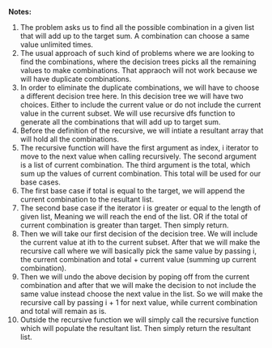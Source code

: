 **Notes:**

1. The problem asks us to find all the possible combination in a given list that will add up to the target sum. A combination can choose a same value unlimited times.
2. The usual approach of such kind of problems where we are looking to find the combinations, where the decision trees picks all the remaining values to make combinations. That appraoch will not work because we will have duplicate combinations.
3. In order to eliminate the duplicate combinations, we will have to choose a different decision tree here. In this decision tree we will have two choices. Either to include the current value or do not include the current value in the current subset. We will use recursive dfs function to generate all the combinations that will add up to target sum.
4. Before the definition of the recursive, we will intiate a resultant array that will hold all the combinations.
5. The recursive function will have the first argument as index, i iterator to move to the next value when calling recursively. The second argument is a list of current combination. The third argument is the total, which sum up the values of current combination. This total will be used for our base cases.
6. The first base case if total is equal to the target, we will append the current combination to the resultant list.
7. The second base case if the iterator i is greater or equal to the length of given list, Meaning we will reach the end of the list. OR if the total of current combination is greater than target. Then simply return.
8. Then we will take our first decision of the decision tree. We will include the current value at ith to the current subset. After that we will make the recursive call where we will basically pick the same value by passing i, the current combination and total + current value (summing up current combination).
9. Then we will undo the above decision by poping off from the current combination and after that we will make the decision to not include the same value instead choose the next value in the list. So we will make the recursive call by passing i + 1 for next value, while current combination and total will remain as is.
10. Outside the recursive function we will simply call the recursive function which will populate the resultant list. Then simply return the resultant list.
